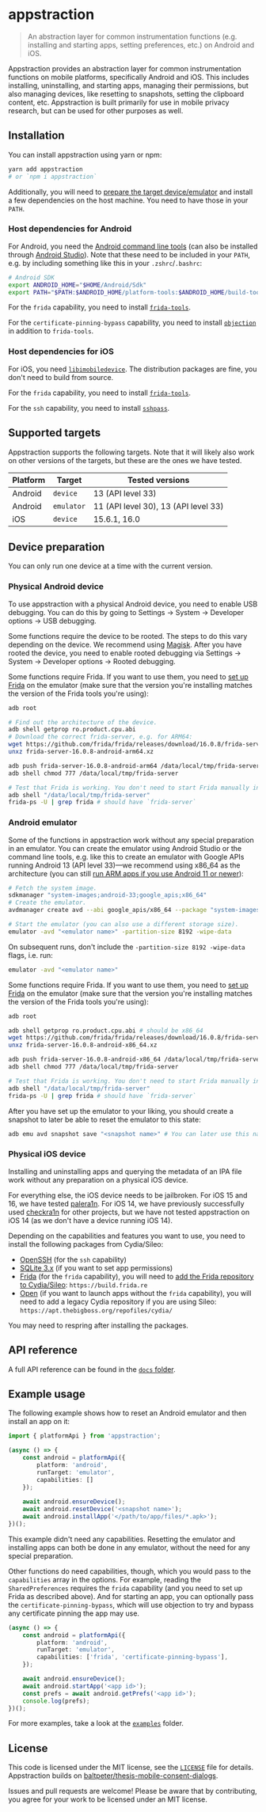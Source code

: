 # appstraction

> An abstraction layer for common instrumentation functions (e.g. installing and starting apps, setting preferences, etc.) on Android and iOS.

Appstraction provides an abstraction layer for common instrumentation functions on mobile platforms, specifically Android and iOS. This includes installing, uninstalling, and starting apps, managing their permissions, but also managing devices, like resetting to snapshots, setting the clipboard content, etc. Appstraction is built primarily for use in mobile privacy research, but can be used for other purposes as well.

## Installation

You can install appstraction using yarn or npm:

```sh
yarn add appstraction
# or `npm i appstraction`
```

Additionally, you will need to [prepare the target device/emulator](#device-preparation) and install a few dependencies on the host machine. You need to have those in your `PATH`.

### Host dependencies for Android

For Android, you need the [Android command line tools](https://developer.android.com/studio/command-line/) (can also be installed through [Android Studio](https://developer.android.com/studio)). Note that these need to be included in your `PATH`, e.g. by including something like this in your `.zshrc`/`.bashrc`:

```sh
# Android SDK
export ANDROID_HOME="$HOME/Android/Sdk"
export PATH="$PATH:$ANDROID_HOME/platform-tools:$ANDROID_HOME/build-tools/33.0.0:$ANDROID_HOME/cmdline-tools/latest/bin/:$ANDROID_HOME/emulator"
```

For the `frida` capability, you need to install [`frida-tools`](https://frida.re/docs/installation/).

For the `certificate-pinning-bypass` capability, you need to install [`objection`](https://github.com/sensepost/objection) in addition to `frida-tools`.

### Host dependencies for iOS

For iOS, you need [`libimobiledevice`](https://libimobiledevice.org/). The distribution packages are fine, you don't need to build from source.

For the `frida` capability, you need to install [`frida-tools`](https://frida.re/docs/installation/).

For the `ssh` capability, you need to install [`sshpass`](https://sourceforge.net/projects/sshpass).

## Supported targets

Appstraction supports the following targets. Note that it will likely also work on other versions of the targets, but these are the ones we have tested.

| Platform | Target | Tested versions |
| --- | --- | --- |
| Android | `device` | 13 (API level 33) |
| Android | `emulator` | 11 (API level 30), 13 (API level 33) |
| iOS | `device` | 15.6.1, 16.0 |

## Device preparation

You can only run one device at a time with the current version.

### Physical Android device

To use appstraction with a physical Android device, you need to enable USB debugging. You can do this by going to Settings -> System -> Developer options -> USB debugging.

Some functions require the device to be rooted. The steps to do this vary depending on the device. We recommend using [Magisk](https://topjohnwu.github.io/Magisk/). After you have rooted the device, you need to enable rooted debugging via Settings -> System -> Developer options -> Rooted debugging.

Some functions require Frida. If you want to use them, you need to [set up Frida](https://frida.re/docs/android/) on the emulator (make sure that the version you're installing matches the version of the Frida tools you're using):

```sh
adb root

# Find out the architecture of the device.
adb shell getprop ro.product.cpu.abi
# Download the correct frida-server, e.g. for ARM64:
wget https://github.com/frida/frida/releases/download/16.0.8/frida-server-16.0.8-android-arm64.xz
unxz frida-server-16.0.8-android-arm64.xz

adb push frida-server-16.0.8-android-arm64 /data/local/tmp/frida-server
adb shell chmod 777 /data/local/tmp/frida-server

# Test that Frida is working. You don't need to start Frida manually in later runs, appstraction will do that for you.
adb shell "/data/local/tmp/frida-server"
frida-ps -U | grep frida # should have `frida-server`
```

### Android emulator

Some of the functions in appstraction work without any special preparation in an emulator. You can create the emulator using Android Studio or the command line tools, e.g. like this to create an emulator with Google APIs running Android 13 (API level 33)—we recommend using x86_64 as the architecture (you can still [run ARM apps if you use Android 11 or newer](https://android-developers.googleblog.com/2020/03/run-arm-apps-on-android-emulator.html)):

```sh
# Fetch the system image.
sdkmanager "system-images;android-33;google_apis;x86_64"
# Create the emulator.
avdmanager create avd --abi google_apis/x86_64 --package "system-images;android-33;google_apis;x86_64" --device "pixel_4" --name "<emulator name>"

# Start the emulator (you can also use a different storage size).
emulator -avd "<emulator name>" -partition-size 8192 -wipe-data
```

On subsequent runs, don't include the `-partition-size 8192 -wipe-data` flags, i.e. run:

```sh
emulator -avd "<emulator name>"
```

Some functions require Frida. If you want to use them, you need to [set up Frida](https://frida.re/docs/android/) on the emulator (make sure that the version you're installing matches the version of the Frida tools you're using):

```sh
adb root

adb shell getprop ro.product.cpu.abi # should be x86_64
wget https://github.com/frida/frida/releases/download/16.0.8/frida-server-16.0.8-android-x86_64.xz 
unxz frida-server-16.0.8-android-x86_64.xz

adb push frida-server-16.0.8-android-x86_64 /data/local/tmp/frida-server
adb shell chmod 777 /data/local/tmp/frida-server

# Test that Frida is working. You don't need to start Frida manually in later runs, appstraction will do that for you.
adb shell "/data/local/tmp/frida-server"
frida-ps -U | grep frida # should have `frida-server`
```

After you have set up the emulator to your liking, you should create a snapshot to later be able to reset the emulator to this state:

```sh
adb emu avd snapshot save "<snapshot name>" # You can later use this name with the `resetDevice` function.
```

### Physical iOS device

Installing and uninstalling apps and querying the metadata of an IPA file work without any preparation on a physical iOS device.

For everything else, the iOS device needs to be jailbroken. For iOS 15 and 16, we have tested [palera1n](https://github.com/palera1n/palera1n). For iOS 14, we have previously successfully used [checkra1n](https://checkra.in/) for other projects, but we have not tested appstraction on iOS 14 (as we don't have a device running iOS 14).

Depending on the capabilities and features you want to use, you need to install the following packages from Cydia/Sileo:

* [OpenSSH](sileo://package/openssh) (for the `ssh` capability)
* [SQLite 3.x](sileo://package/sqlite3) (if you want to set app permissions)
* [Frida](sileo://package/re.frida.server) (for the `frida` capability), you will need to [add the Frida repository to Cydia/Sileo](https://frida.re/docs/ios/#with-jailbreak): `https://build.frida.re`
* [Open](http://cydia.saurik.com/package/com.conradkramer.open/) (if you want to launch apps without the `frida` capability), you will need to add a legacy Cydia repository if you are using Sileo: `https://apt.thebigboss.org/repofiles/cydia/`

You may need to respring after installing the packages.

## API reference

A full API reference can be found in the [`docs` folder](/docs/README.md).

## Example usage

The following example shows how to reset an Android emulator and then install an app on it:

```ts
import { platformApi } from 'appstraction';

(async () => {
    const android = platformApi({
        platform: 'android',
        runTarget: 'emulator',
        capabilities: []
    });
    
    await android.ensureDevice();
    await android.resetDevice('<snapshot name>');
    await android.installApp('</path/to/app/files/*.apk>');
})();
```

This example didn't need any capabilities. Resetting the emulator and installing apps can both be done in any emulator, without the need for any special preparation.

Other functions do need capabilities, though, which you would pass to the `capabilities` array in the options. For example, reading the `SharedPreferences` requires the `frida` capability (and you need to set up Frida as described above). And for starting an app, you can optionally pass the `certificate-pinning-bypass`, which will use objection to try and bypass any certificate pinning the app may use.

```ts
(async () => {
    const android = platformApi({
        platform: 'android',
        runTarget: 'emulator',
        capabilities: ['frida', 'certificate-pinning-bypass'],
    });

    await android.ensureDevice();
    await android.startApp('<app id>');
    const prefs = await android.getPrefs('<app id>');
    console.log(prefs);
})();
```

For more examples, take a look at the [`examples`](examples) folder.

## License

This code is licensed under the MIT license, see the [`LICENSE`](LICENSE) file for details. Appstraction builds on [baltpeter/thesis-mobile-consent-dialogs](https://github.com/baltpeter/thesis-mobile-consent-dialogs).

Issues and pull requests are welcome! Please be aware that by contributing, you agree for your work to be licensed under an MIT license.
